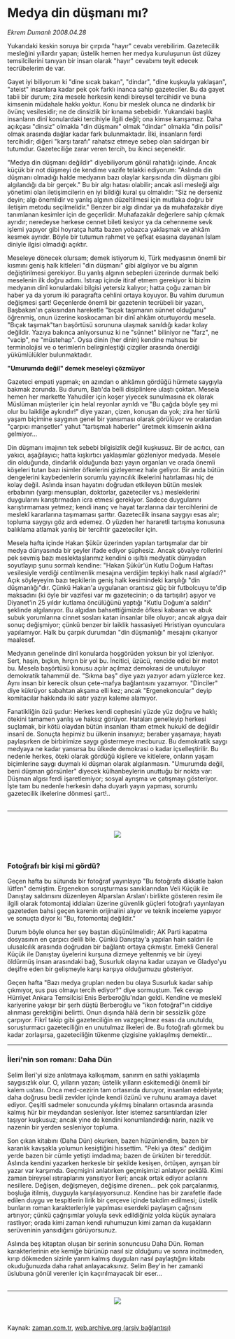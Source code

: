 # Medya din düşmanı mı?

*Ekrem Dumanlı 2008.04.28*

<tr><td class="metin" colspan="2" style="padding-top: 20px; padding-left: 5px; padding-right: 10px;">Yukarıdaki keskin soruya bir çırpıda "hayır" cevabı verebilirim. Gazetecilik mesleğini yıllardır yapan; üstelik hemen her medya kuruluşunun üst düzey temsilcilerini tanıyan bir insan olarak "hayır" cevabımı teyit edecek tecrübelerim de var.</td></tr><tr><td class="metin" colspan="2" style="padding-top: 20px; padding-left: 5px; padding-right: 10px;"><p>Gayet iyi biliyorum ki "dine sıcak bakan", "dindar", "dine kuşkuyla yaklaşan", "ateist" insanlara kadar pek çok farklı inanca sahip gazeteciler. Bu da gayet tabii bir durum; zira mesele herkesin kendi bireysel tercihidir ve buna kimsenin müdahale hakkı yoktur. Konu bir meslek olunca ne dindarlık bir övünç vesilesidir; ne de dinsizlik bir kınama sebebidir. Yukarıdaki başlık insanların dinî konulardaki tercihiyle ilgili değil; ona kimse karışamaz. Daha açıkçası "dinsiz" olmakla "din düşmanı" olmak "dindar" olmakla "din polisi" olmak arasında dağlar kadar fark bulunmaktadır. İlki, insanların ferdi tercihidir; diğeri "karşı tarafı" rahatsız etmeye sebep olan saldırgan bir tutumdur. Gazeteciliğe zarar veren tercih, bu ikinci seçenektir.
<p>"Medya din düşmanı değildir" diyebiliyorum gönül rahatlığı içinde. Ancak küçük bir not düşmeyi de kendime vazife telakki ediyorum: "Aslında din düşmanı olmadığı halde medyanın bazı olaylar karşısında din düşmanı gibi algılandığı da bir gerçek." Bu bir algı hatası olabilir; ancak asli mesleği algı yönetimi olan iletişimcilerin en iyi bildiği kural şu olmalıdır: "Siz ne derseniz deyin; algı önemlidir ve yanlış algının düzeltilmesi için mutlaka doğru bir iletişim metodu seçilmelidir." Benzer bir algı dindar ya da muhafazakâr diye tanımlanan kesimler için de geçerlidir. Muhafazakâr değerlere sahip çıkmak ayrıdır; neredeyse herkese cennet bileti kesiyor ya da cehenneme sevk işlemi yapıyor gibi hoyratça hatta bazen yobazca yaklaşmak ve ahkâm kesmek ayrıdır. Böyle bir tutumun rahmet ve şefkat esasına dayanan İslam diniyle ilgisi olmadığı açıktır. 
<p>Meseleye dönecek olursam; demek istiyorum ki, Türk medyasının önemli bir kısmını geniş halk kitleleri "din düşmanı" gibi algılıyor ve bu algının değiştirilmesi gerekiyor. Bu yanlış algının sebepleri üzerinde durmak belki meselenin ilk doğru adımı. Istırap içinde itiraf etmem gerekiyor ki bizim medyanın dinî konulardaki bilgisi yetersiz kalıyor; hatta çoğu zaman bir haber ya da yorum iki paragrafta cehlini ortaya koyuyor. Bu vahim durumun değişmesi şart! Geçenlerde önemli bir gazetenin tecrübeli bir yazarı, Başbakan'ın çakısından hareketle "bıçak taşımanın sünnet olduğunu" öğrenmiş, onun üzerine koskocaman bir dinî ahkâm oturtuyordu mesela. "Bıçak taşımak"tan başörtüsü sorununa ulaşmak sanıldığı kadar kolay değildir. Yazıya bakınca anlıyorsunuz ki ne "sünnet" biliniyor ne "farz", ne "vacip", ne "müstehap". Oysa dinin (her dinin) kendine mahsus bir terminolojisi ve o terimlerin belirginleştiği çizgiler arasında önerdiği yükümlülükler bulunmaktadır.
<p><b>"Umurumda değil" demek meseleyi çözmüyor
</b>
<p>Gazeteci empati yapmak; en azından o ahkâmın gördüğü hürmete saygıyla bakmak zorunda. Bu durum, Batı'da belli disiplinlere ulaştı çoktan. Mesela hemen her markette Yahudiler için koşer yiyecek sunulmasına ek olarak Müslüman müşteriler için helal reyonlar ayrıldı ve "Bu çağda böyle şey mi olur bu laikliğe aykırıdır!" diye yazan, çizen, konuşan da yok; zira her türlü yaşam biçimine saygının genel bir yansıması olarak görülüyor ve oralardan "çarpıcı manşetler" yahut "tartışmalı haberler" üretmek kimsenin aklına gelmiyor...
<p>Din düşmanı imajının tek sebebi bilgisizlik değil kuşkusuz. Bir de acıtıcı, can yakıcı, aşağılayıcı; hatta kışkırtıcı yaklaşımlar gözleniyor medyada. Mesele din olduğunda, dindarlık olduğunda bazı yayın organları ve orada önemli köşeleri tutan bazı isimler öfkelerini gizleyemez hale geliyor. Bir anda bütün dengelerini kaybedenlerin sorumlu yayıncılık ilkelerini hatırlaması hiç de kolay değil. Aslında insan hayatını doğrudan etkileyen bütün meslek erbabının (yargı mensupları, doktorlar, gazeteciler vs.) mesleklerini duygularını karıştırmadan icra etmesi gerekiyor. Sadece duygularını karıştırmaması yetmez; kendi inanç ve hayat tarzlarına dair tercihlerini de meslekî kararlarına taşımaması şarttır. Gazetecilik insana saygıyı esas alır; topluma saygıyı göz ardı edemez. O yüzden her hararetli tartışma konusuna balıklama atlamak yanlış bir tercihtir gazeteciler için. 
<p>Mesela hafta içinde Hakan Şükür üzerinden yapılan tartışmalar dar bir medya dünyasında bir şeyler ifade ediyor şüphesiz. Ancak şövalye rollerini pek sevmiş bazı meslektaşlarımız kendini o ışıltılı medyatik dünyadan soyutlayıp şunu sormalı kendine: "Hakan Şükür'ün Kutlu Doğum Haftası vesilesiyle verdiği centilmenlik mesajına verdiğim tepkiyi halk nasıl algıladı?" Açık söyleyeyim bazı tepkilerin geniş halk kesimindeki karşılığı "din düşmanlığı"dır. Çünkü Hakan'a uygulanan orantısız güç bir futbolcuyu te'dip maksadını (ki öyle bir vazifesi var mı gazetecinin; o da tartışılır) aşıyor ve Diyanet'in 25 yıldır kutlama öncülüğünü yaptığı "Kutlu Doğum'a saldırı" şeklinde algılanıyor. Bu algıdan bahsettiğimizde öfkesi kabaran ve abuk subuk yorumlarına cinnet sosları katan insanlar bile oluyor; ancak algıya dair sonuç değişmiyor; çünkü benzer bir laiklik hassasiyeti Hıristiyan oyunculara yapılamıyor. Halk bu çarpık durumdan "din düşmanlığı" mesajını çıkarıyor maalesef. 
<p>Medyanın genelinde dinî konularda hoşgörüden yoksun bir yol izleniyor. Sert, haşin, bıçkın, hırçın bir yol bu. İncitici, üzücü, rencide edici bir metot bu. Mesela başörtüsü konusu açılır açılmaz demokrasi de unutuluyor demokratik tahammül de. "Sıkma baş" diye yazı yazıyor adam yüzlerce kez. Aynı insan bir kerecik olsun çete-mafya bağlantısını yazamıyor. "Dinciler" diye kükrüyor sabahtan akşama elli kez; ancak "Ergenekoncular" deyip komitacılar hakkında iki satır yazıyı kaleme alamıyor.
<p>Fanatikliğin özü şudur: Herkes kendi cephesini yüzde yüz doğru ve haklı; ötekini tamamen yanlış ve haksız görüyor. Hataları genelleyip herkesi suçlamak, bir kötü olaydan bütün insanları itham etmek hukukî de değildir insanî de. Sonuçta hepimiz bu ülkenin insanıyız; beraber yaşamaya; hayatı paylaşırken de birbirimize saygı göstermeye mecburuz. Bu demokratik saygı medyaya ne kadar yansırsa bu ülkede demokrasi o kadar içselleştirilir. Bu nedenle herkes, öteki olarak gördüğü kişilere ve kitlelere, onların yaşam biçimlerine saygı duymalı ki düşman olarak algılanmasın. "Umurumda değil, beni düşman görsünler" diyecek külhanbeylerin unuttuğu bir nokta var: Düşman algısı ferdi işaretlemiyor; sosyal ayrışma ve çatışmayı gösteriyor. İşte tam bu nedenle herkesin daha duyarlı yayın yapması, sorumlu gazetecilik ilkelerine dönmesi şart!..
<br/>
 
<hr/>
<p><br/>
<p align="center"><img border="0" src="http://web.archive.org/web/20080804143620im_/http://medya.zaman.com.tr/2008/04/21/yazi.jpg"/>
<p><br/>
<h3>Fotoğrafı bir kişi mi gördü?
</h3>
<p>Geçen hafta bu sütunda bir fotoğraf yayınlayıp "Bu fotoğrafa dikkatle bakın lütfen" demiştim. Ergenekon soruşturması sanıklarından Veli Küçük ile Danıştay saldırısını düzenleyen Alparslan Arslan'ı birlikte gösteren resim ile ilgili olarak fotomontaj iddiaları üzerine güvenlik güçleri fotoğrafı yayınlayan gazeteden bahsi geçen karenin orijinalini alıyor ve teknik inceleme yapıyor ve sonuçta diyor ki "Bu, fotomontaj değildir."
<p> Durum böyle olunca her şey baştan düşünülmelidir; AK Parti kapatma dosyasının en çarpıcı delili bile. Çünkü Danıştay'a yapılan hain saldırı ile ulusalcılık arasında doğrudan bir bağlantı ortaya çıkmıştır. Emekli General Küçük ile Danıştay üyelerini kurşuna dizmeye yeltenmiş ve bir üyeyi öldürmüş insan arasındaki bağ, Susurluk olayına kadar uzayan ve Gladyo'yu deşifre eden bir gelişmeyle karşı karşıya olduğumuzu gösteriyor.
<p> Geçen hafta "Bazı medya grupları neden bu olaya Susurluk kadar sahip çıkmıyor, sus pus olmayı tercih ediyor?" diye sormuştum. Tek cevap Hürriyet Ankara Temsilcisi Enis Berberoğlu'ndan geldi. Kendine ve meslekî kariyerine yakışır bir şerh düştü Berberoğlu ve "ikon fotoğraf"ın ciddiye alınması gerektiğini belirtti. Onun dışında hâlâ derin bir sessizlik göze çarpıyor. Fikrî takip gibi gazeteciliğin en vazgeçilmez esası da unutuldu, soruşturmacı gazeteciliğin en unutulmaz ilkeleri de. Bu fotoğrafı görmek bu kadar zorlaşırsa, gazeteciliğin tükenme çizgisine yaklaşılmış demektir...
<p>
<hr/>
<h3>İleri'nin son romanı: Daha Dün
</h3>
<p>Selim İleri'yi size anlatmaya kalkışmam, sanırım en sathi yaklaşımla saygısızlık olur. O, yılların yazarı; üstelik yılların eskitemediği önemli bir kalem ustası. Onca med-cezirin tam ortasında duruyor, insanları edebiyata; daha doğrusu bedii zevkler içinde kendi özünü ve ruhunu aramaya davet ediyor. Çeşitli sadmeler sonucunda yıkılmış binaların ortasında arasında kalmış hür bir meydandan sesleniyor. İster istemez sarsıntılardan izler taşıyor kuşkusuz; ancak yine de kendini konumlandırdığı narin, nazik ve nazenin bir yerden sesleniyor topluma.
<p>Son çıkan kitabını (Daha Dün) okurken, bazen hüzünlendim, bazen bir karanlık kavşakla yolumun kesiştiğini hissettim. "Peki ya ötesi" dediğim yerde bazen bir cümle yetişti imdadıma; bazen de ürküten bir tereddüt. Aslında kendini yazarken herkesle bir şekilde kesişen, örtüşen, ayrışan bir yazar var karşımda. Geçmişini anlatırken geçmişimizi anlatıyor pekâlâ. Kimi zaman bireysel ıstıraplarını yansıtıyor İleri; ancak ortak ediyor acılarını nesillere. Değişen, değişmeyen, değişime direnen... pek çok parçalanmış, boşluğa itilmiş, duyguyla karşılaşıyorsunuz. Kendine has bir zarafetle ifade edilen duygu ve tespitlerin lirik bir çerçeve içinde takdim edilmesi; üstelik bunların roman karakterleriyle yapılması eserdeki paylaşım çağrısını artırıyor; çünkü çağrışımlar yoluyla sevk edildiğiniz yolda küçük aynalara rastlıyor; orada kimi zaman kendi ruhumuzun kimi zaman da kuşakların serüveninin yansıdığını görüyorsunuz.
<p>Aslında beş kitaptan oluşan bir serinin sonuncusu Daha Dün. Roman karakterlerinin ete kemiğe bürünüp nasıl siz olduğunu ve sonra incitmeden, kırıp dökmeden sizinle yarım kalmış duyguları nasıl paylaştığını kitabı okuduğunuzda daha rahat anlayacaksınız. Selim Bey'in her zamanki üslubuna gönül verenler için kaçırılmayacak bir eser... 
<br/>
 <hr/>
<p align="center">
<img border="0" src="http://web.archive.org/web/20080804143620im_/http://medya.zaman.com.tr/2008/04/28/tiraj.gif"/></p><br/></p></p></p></p></p></p></p></p></p></p></p></p></p></p></p></p></p></p></p></td></tr>

Kaynak: [zaman.com.tr](http://zaman.com.tr/yazar.do?yazino=682328), [web.archive.org (arşiv bağlantısı)](http://web.archive.org/web/20080804143620/http://www.zaman.com.tr:80/yazar.do?yazino=682328)
